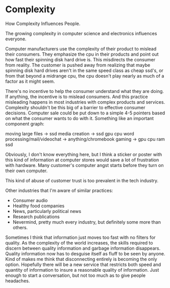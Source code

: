 <!-- 2021-05-22- -->

# Complexity

How Complexity Influences People.

The growing complexity in computer science and electronics influences everyone.

Computer manufacturers use the complexity of their product to mislead their consumers. They emphasize the cpu in their products and point out how fast their spinning disk hard drive is. This misdirects the consumer from reality. The customer is pushed away from realizing that maybe spinning disk hard drives aren't in the same speed class as cheap ssd's, or from that beyond a midrange cpu, the cpu doesn't play nearly as much of a factor as it might seem.

There's no incentive to help the consumer understand what they are doing. If anything, the incentive is to mislead consumers. And this practice misleading happens in most industries with complex products and services. Complexity shouldn't be this big of a barrier to effective consumer decisions. Computer sale could be put down to a simple 4-5 pointers based on what the consumer wants to do with it.
Something like an important component graph:

moving large files -> ssd
media creation -> ssd gpu cpu
word processing/mail/videochat -> anything/chromebook
gaming -> gpu cpu ram ssd

Obviously, I don't know everything here, but I think a sticker or poster with this kind of information at computer stores would save a lot of frustration with hardware. Many customer's computer angst starts before they turn on their own computer.

This kind of abuse of customer trust is too prevalent in the tech industry.

Other industries that I'm aware of similar practices:

- Consumer audio
- Healthy food companies
- News, particularly political news
- Research publications
- Nevermind, pretty much every industry, but definitely some more than others.

Sometimes I think that information just moves too fast with no filters for quality. As the complexity of the world increases, the skills required to discern between quality information and garbage information disappears. Quality information now has to desguise itself as fluff to be seen by anyone. Kind of makes me think that disconnecting entirely is becoming the only option.
Hopefully there will be a new service that restricts both speed and quantity of information to insure a reasonable quality of information. Just enough to start a conversation, but not too much as to give people headaches.
